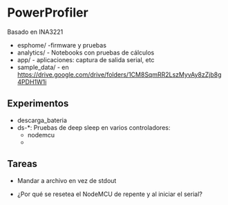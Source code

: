 # PowerProfiler

Basado en INA3221

* esphome/ -firmware y pruebas
* analytics/ - Notebooks con pruebas de cálculos
* app/ - aplicaciones: captura de salida serial, etc
* sample_data/ - en https://drive.google.com/drive/folders/1CM8SqmRR2LszMyvAy8zZjb8g4PDH1W1i

## Experimentos

* descarga_bateria
* ds-*: Pruebas de deep sleep en varios controladores:
    * nodemcu
    *  
## Tareas

* Mandar a archivo en vez de stdout

* ¿Por qué se resetea el NodeMCU de repente y al iniciar el serial? 

